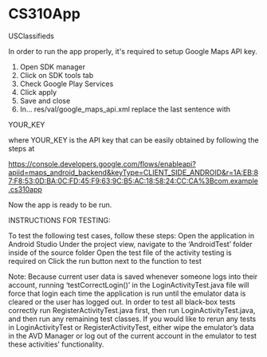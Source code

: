 # CS310App
USClassifieds

In order to run the app properly, it's required to setup Google Maps API key.
1. Open SDK manager
2. Click on SDK tools tab
3. Check Google Play Services
4. Click apply
5. Save and close
6. In... res/val/google_maps_api.xml replace the last sentence with
 
 <string name="google_maps_key" templateMergeStrategy="preserve" translatable="false">YOUR_KEY</string>
 
 where YOUR_KEY is the API key that can be easily obtained by following the steps at 

https://console.developers.google.com/flows/enableapi?apiid=maps_android_backend&keyType=CLIENT_SIDE_ANDROID&r=1A:EB:87:F8:53:0D:BA:0C:FD:45:F9:63:9C:B5:AC:18:58:24:CC:CA%3Bcom.example.cs310app

Now the app is ready to be run.


INSTRUCTIONS FOR TESTING:

To test the following test cases, follow these steps:
Open the application in Android Studio
Under the project view, navigate to the ‘AndroidTest’ folder inside of the source folder
Open the test file of the activity testing is required on
Click the run button next to the function to test

Note: Because current user data is saved whenever someone logs into their account, running ‘testCorrectLogin()’ in the LoginActivityTest.java file will force that login each time the application is run until the emulator data is cleared or the user has logged out. In order to test all black-box tests correctly run RegisterActivityTest.java first, then run LoginActivityTest.java, and then run any remaining test classes. If you would like to rerun any tests in LoginActivityTest or RegisterActivityTest, either wipe the emulator’s data in the AVD Manager or log out of the current account in the emulator to test these activities’ functionality.

